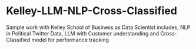 # Kelley-LLM-NLP-Cross-Classified
 Sample work with Kelley School of Business as Data Scientist includes, NLP in Political Twitter Data, LLM with Customer understanding and Cross-Classified model for performance tracking
